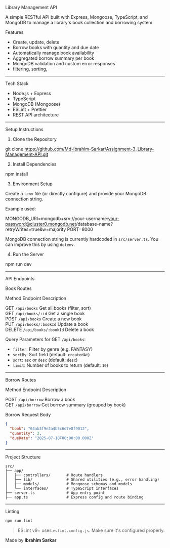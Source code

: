 Library Management API

A simple RESTful API built with Express, Mongoose, TypeScript, and MongoDB to manage a library's book collection and borrowing system.

Features

- Create, update, delete
- Borrow books with quantity and due date
- Automatically manage book availability
- Aggregated borrow summary per book
- MongoDB validation and custom error responses
- filtering, sorting,

---

 Tech Stack

- Node.js + Express
- TypeScript
- MongoDB (Mongoose)
- ESLint + Prettier
- REST API architecture

---

Setup Instructions

1. Clone the Repository


git clone https://github.com/Md-Ibrahim-Sarkar/Assignment-3_Library-Management-API.git


 2. Install Dependencies


npm install


3. Environment Setup

Create a `.env` file (or directly configure) and provide your MongoDB connection string.

Example used:


MONGODB_URI=mongodb+srv://your-username:your-password@cluster0.mongodb.net/database-name?retryWrites=true&w=majority
PORT=8000


 MongoDB connection string is currently hardcoded in `src/server.ts`. You can improve this by using `dotenv`.

 4. Run the Server


npm run dev


---

 API Endpoints

 Book Routes

 Method  Endpoint             Description                     

 GET     `/api/books`         Get all books (filter, sort)    
 GET     `/api/books/:id`     Get a single book               
 POST    `/api/books`         Create a new book               
 PUT     `/api/books/:bookId` Update a book                   
 DELETE  `/api/books/:bookId` Delete a book                   

Query Parameters for GET `/api/books`:

- `filter`: Filter by genre (e.g. FANTASY)
- `sortBy`: Sort field (default: `createdAt`)
- `sort`: `asc` or `desc` (default: `desc`)
- `limit`: Number of books to return (default: `10`)

---

 Borrow Routes

 Method  Endpoint          Description                           

 POST    `/api/borrow`     Borrow a book                         
 GET     `/api/borrow`     Get borrow summary (grouped by book)  

 Borrow Request Body

```json
{
  "book": "64ab3f9e2a4b5c6d7e8f9012",
  "quantity": 2,
  "dueDate": "2025-07-18T00:00:00.000Z"
}
```

---

 Project Structure

```
src/
├── app/
│   ├── controllers/       # Route handlers
│   ├── lib/               # Shared utilities (e.g., error handling)
│   ├── models/            # Mongoose schemas and models
│   └── interfaces/        # TypeScript interfaces
├── server.ts              # App entry point
├── app.ts                 # Express config and route binding
```

---

 Linting

```bash
npm run lint
```

> ESLint v9+ uses `eslint.config.js`. Make sure it's configured properly.



Made by **Ibrahim Sarkar**